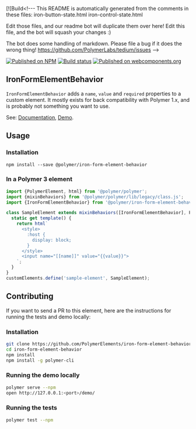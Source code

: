 [![Build<!---
This README is automatically generated from the comments in these files:
iron-button-state.html  iron-control-state.html

Edit those files, and our readme bot will duplicate them over here!
Edit this file, and the bot will squash your changes :)

The bot does some handling of markdown. Please file a bug if it does the wrong
thing! https://github.com/PolymerLabs/tedium/issues
-->

[![Published on NPM](https://img.shields.io/npm/v/@polymer/iron-form-element-behavior.svg)](https://www.npmjs.com/package/@polymer/iron-form-element-behavior)
[![Build status](https://travis-ci.org/PolymerElements/iron-form-element-behavior.svg?branch=master)](https://travis-ci.org/PolymerElements/iron-form-element-behavior)
[![Published on webcomponents.org](https://img.shields.io/badge/webcomponents.org-published-blue.svg)](https://webcomponents.org/element/@polymer/iron-form-element-behavior)

## IronFormElementBehavior
`IronFormElementBehavior` adds a `name`, `value` and `required` properties to
a custom element. It mostly exists for back compatibility with Polymer 1.x, and
is probably not something you want to use.

See: [Documentation](https://www.webcomponents.org/element/@polymer/iron-form-element-behavior),
  [Demo](https://www.webcomponents.org/element/@polymer/iron-form-element-behavior/demo/demo/index.html).

## Usage

### Installation
```
npm install --save @polymer/iron-form-element-behavior
```

### In a Polymer 3 element
```js
import {PolymerElement, html} from '@polymer/polymer';
import {mixinBehaviors} from '@polymer/polymer/lib/legacy/class.js';
import {IronFormElementBehavior} from '@polymer/iron-form-element-behavior/iron-form-element-behavior.js';

class SampleElement extends mixinBehaviors([IronFormElementBehavior], PolymerElement) {
  static get template() {
    return html`
      <style>
        :host {
          display: block;
        }
      </style>
      <input name="[[name]]" value="{{value}}">
    `;
  }
}
customElements.define('sample-element', SampleElement);
```

## Contributing
If you want to send a PR to this element, here are
the instructions for running the tests and demo locally:

### Installation
```sh
git clone https://github.com/PolymerElements/iron-form-element-behavior
cd iron-form-element-behavior
npm install
npm install -g polymer-cli
```

### Running the demo locally
```sh
polymer serve --npm
open http://127.0.0.1:<port>/demo/
```

### Running the tests
```sh
polymer test --npm
```
